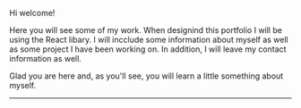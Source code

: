 Hi welcome!

Here you will see some of my work. When designind this portfolio I will be using the React libary. I will incclude some information about myself as well as some project I have been working on. In addition, I will leave my contact information as well. 

Glad you are here and, as you'll see, you will learn a little something about myself. 

------------------------------------------------------------------------------------------------------
